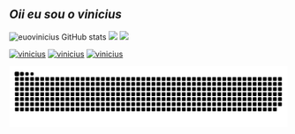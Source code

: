    
 ## *Oii eu sou o vinicius*               

 

                                                                                                                                 

![euovinicius GitHub stats](https://github-readme-stats.vercel.app/api?username=euovinicius&show_icons=true&theme=tokyonight) <img height="195em" align="rigth" src="https://github-readme-stats.vercel.app/api/top-langs/?username=ellen2121&&layout=compact&hide=shell&theme=tokyonight"/>   <img height="195em" align="rigth" src="https://64.media.tumblr.com/711798ebd60572072a5dbbbd93920e11/74a7c4fe50889a9d-71/s500x750/322ae302d00246fd5153fb357bf17f8ce3037b57.gifv"/>




   


[![vinicius](https://img.shields.io/badge/LinkedIn-0077B5?style=for-the-badge&logo=linkedin&logoColor=white)](https://www.linkedin.com/in/vinicius-almeida-b06729216/) [![vinicius](https://img.shields.io/badge/Instagram-E4405F?style=for-the-badge&logo=instagram&logoColor=white)](https://www.instagram.com/euovinicin/) [![vinicius](https://img.shields.io/badge/Microsoft_Outlook-0078D4?style=for-the-badge&logo=microsoft-outlook&logoColor=white)](<https://outlook.live.com/mail/vinicius20204@hotmail.com.br>)

![Snake animation](https://github.com/ellen2121/ellen2121/blob/output/github-contribution-grid-snake.svg)


